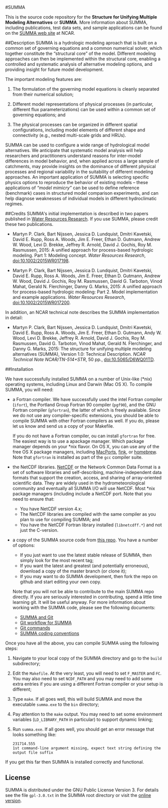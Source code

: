 #SUMMA

This is the source code repository for the **Structure for Unifying Multiple Modeling Alternatives** or **SUMMA**. More information about SUMMA, including publications, test data sets, and sample applications can be found on the [SUMMA web site](http://www.ral.ucar.edu/projects/summa) at NCAR.

##Description
SUMMA is a hydrologic modeling aproach that is built on a common set of governing equations and a common numerical solver, which together constitute the  “structural core” of the model. Different modeling approaches can then be implemented within the structural core, enabling a controlled and systematic analysis of alternative modeling options, and providing insight for future model development.

The important modeling features are:

 1. The formulation of the governing model equations is cleanly separated from their numerical solution;

 1. Different model representations of physical processes (in particular, different flux parameterizations) can be used within a common set of governing equations; and

 1. The physical processes can be organized in different spatial configurations, including model elements of different shape and connectivity (e.g., nested multi-scale grids and HRUs).

SUMMA can be used to configure a wide range of hydrological model alternatives. We anticipate that systematic model analysis will help researchers and practitioners understand reasons for inter-model differences in model behavior, and, when applied across a large sample of catchments, may provide insights on the dominance of different physical processes and regional variability in the suitability of different modeling approaches. An important application of SUMMA is selecting specific physics options to reproduce the behavior of existing models – these applications of *“model mimicry”* can be used to define reference (benchmark) cases in structured model comparison experiments, and can help diagnose weaknesses of individual models in different hydroclimatic regimes.

##Credits
SUMMA's initial implementation is described in two papers published in [Water Resources Research](http://onlinelibrary.wiley.com/journal/10.1002/(ISSN)1944-7973). If you use SUMMA, please credit these two publications.

 * Martyn P. Clark, Bart Nijssen, Jessica D. Lundquist, Dmitri Kavetski, David E. Rupp, Ross A. Woods, Jim E. Freer, Ethan D. Gutmann, Andrew W. Wood, Levi D. Brekke, Jeffrey R. Arnold, David J. Gochis, Roy M. Rasmussen, 2015: A unified approach for process-based hydrologic modeling. Part 1: Modeling concept. *Water Resources Research*, [doi:10.1002/2015WR017198](http://dx.doi.org/10.1002/2015WR017198).

 * Martyn P. Clark, Bart Nijssen, Jessica D. Lundquist, Dmitri Kavetski, David E. Rupp, Ross A. Woods, Jim E. Freer, Ethan D. Gutmann, Andrew W. Wood, David J. Gochis, Roy M. Rasmussen, David G. Tarboton, Vinod Mahat, Gerald N. Flerchinger, Danny G. Marks, 2015: A unified approach for process-based hydrologic modeling: Part 2. Model implementation and example applications. *Water Resources Research*, [doi:10.1002/2015WR017200](http://dx.doi.org/10.1002/2015WR017200).

 In addition, an NCAR technical note describes the SUMMA implementation in detail:

 * Martyn P. Clark, Bart Nijssen, Jessica D. Lundquist, Dmitri Kavetski, David E. Rupp, Ross A. Woods, Jim E. Freer, Ethan D. Gutmann, Andy W. Wood, Levi D. Brekke, Jeffrey R. Arnold, David J. Gochis, Roy M. Rasmussen, David G. Tarboton, Vinod Mahat, Gerald N. Flerchinger, and Danny G. Marks, 2015: The structure for unifying multiple modeling alternatives (SUMMA), Version 1.0: Technical Description. *NCAR Technical Note NCAR/TN-514+STR*, 50 pp., [doi:10.5065/D6WQ01TD](http://dx.doi.org/10.5065/D6WQ01TD).

##Installation

We have successfully installed SUMMA on a number of Unix-like (*nix) operating systems, including Linux and Darwin (Mac OS X). To compile SUMMA, you will need:

 * a Fortran compiler. We have successfully used the intel Fortran compiler (`ifort`), the Portland Group Fortran 90 compiler (`pgf90`), and the GNU Fortran compiler (`gfortran`), the latter of which is freely available. Since we do not use any compiler-specific extensions, you should be able to compile SUMMA with other Fortran compilers as well. If you do, please let us know and send us a copy of your Makefile.

    If you do not have a Fortran compiler, ou can install `gfortran` for free. The easiest way is to use a apackage manager. Which package manager depends on your *nix flavor. On OS X, you can use any of the free OS X package managers, including [MacPorts](http://www.macports.org), [fink](http://www.finkproject.org), or [homebrew](http://brew.sh). Note that `gfortran` is installed as part of the `gcc` compiler suite.

 * the NetCDF libraries. [NetCDF](http://www.unidata.ucar.edu/software/netcdf/) or the Network Common Data Format is a set of software libraries and self-describing, machine-independent data formats that support the creation, access, and sharing of array-oriented scientific data. They are widely used in the hydrometeorological community and eventually all SUMMA I/O will use NetCDF. Most *nix package managers (including  include a NetCDF port. Note that you need to ensure that:

    * You have NetCDF version 4.x;
    * The NetCDF libraries are compiled with the same compiler as you plan to use for compiling SUMMA; and
    * You have the NetCDF Fortran library installed (`libnetcdff.*`) and not just the C-version.


 * a copy of the SUMMA source code from [this repo](https://github.com/UCAR/summa). You have a number of options:

    * If you just want to use the latest stable release of SUMMA, then simply look for the most recent tag;
    * If you want the latest and greatest (and potentially erroneous), download a copy of the master branch (or clone it);
    * If you may want to do SUMMA development, then fork the repo on github and start editing your own copy.

    Note that you will not be able to contribute to the main SUMMA repo directly. If you are seriously interested in contributing, spend a little time learning git. It will be useful anyway. For more information about working with the SUMMA code, please see the following documents:

    * [SUMMA and Git](https://github.com/UCAR/summa/blob/master/docs/howto/summa_and_git_howto.md)
    * [Git workflow for SUMMA](https://github.com/UCAR/summa/blob/master/docs/howto/summa_git_workflow.md)
    * [Git commands](https://github.com/UCAR/summa/blob/master/docs/howto/git_howto.md)
    * [SUMMA coding conventions](https://github.com/UCAR/summa/blob/master/docs/howto/summa_coding_conventions.md)

Once you have all the above, you can compile SUMMA using the following steps:

 1. Navigate to your local copy of the SUMMA directory and go to the `build` subdirectory;

 1. Edit the `Makefile`. At the very least, you will need to set `F_MASTER` and `FC`. You may also need to set `NCDF_PATH` and you may need to add some extra entries if you are using a different Fortran compiler or your setup is different;

 1. Type `make`. If all goes well, this will build SUMMA and move the executable `summa.exe` to the `bin` directory;

 1. Pay attention to the `make` output. You may need to set some environment variables (`LD_LIBRARY_PATH` in particular) to support dynamic linking;

 1. Run `summa.exe`. If all goes well, you should get an error message that looks something like:

    ```
    231714.555
    1st command-line argument missing, expect text string defining the output file suffix
    ```

If you get this far then SUMMA is installed correctly and functional.

## License

SUMMA is distributed under the GNU Public License Version 3. For details see the file `gpl-3.0.txt` in the SUMMA root directory or visit the [online version](http://www.gnu.org/licenses/gpl-3.0.html).

